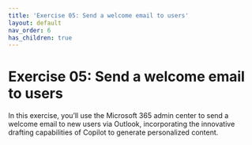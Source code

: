 ```yaml
---
title: 'Exercise 05: Send a welcome email to users'
layout: default
nav_order: 6
has_children: true
---
```


# Exercise 05: Send a welcome email to users 

In this exercise, you’ll use the Microsoft 365 admin center to send a welcome email to new users via Outlook, incorporating the innovative drafting capabilities of Copilot to generate personalized content.
